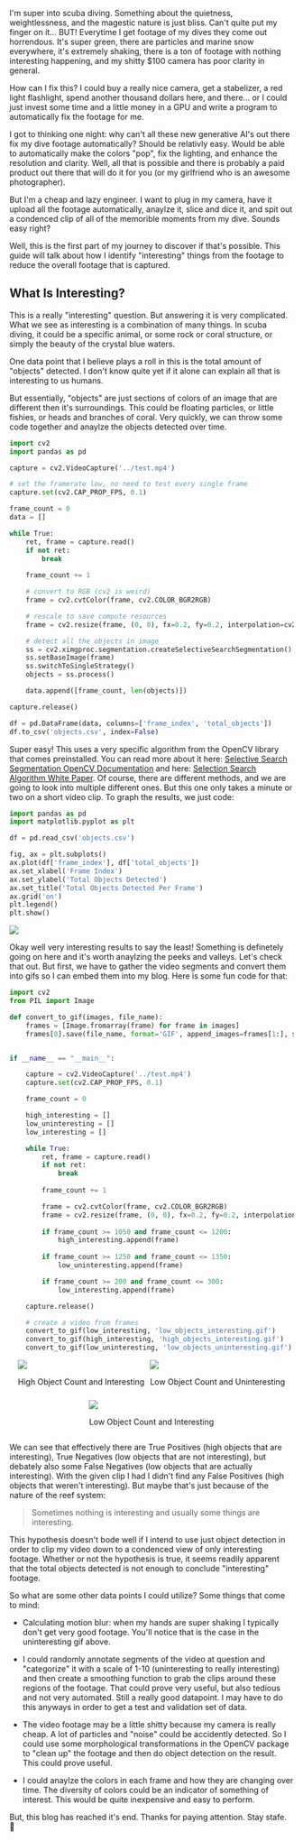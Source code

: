 I'm super into scuba diving. Something about the quietness, weightlessness, and the magestic nature is just bliss. Can't quite put my finger on it... BUT! Everytime I get footage of my dives they come out horrendous. It's super green, there are particles and marine snow everywhere, it's extremely shaking, there is a ton of footage with nothing interesting happening, and my shitty $100 camera has poor clarity in general.

How can I fix this? I could buy a really nice camera, get a stabelizer, a red light flashlight, spend another thousand dollars here, and there... or I could just invest some time and a little money in a GPU and write a program to automatically fix the footage for me.

I got to thinking one night: why can't all these new generative AI's out there fix my dive footage automatically? Should be relativly easy. Would be able to automatically make the colors "pop", fix the lighting, and enhance the resolution and clarity. Well, all that is possible and there is probably a paid product out there that will do it for you (or my girlfriend who is an awesome photographer).

But I'm a cheap and lazy engineer. I want to plug in my camera, have it upload all the footage automatically, anaylze it, slice and dice it, and spit out a condenced clip of all of the memorible moments from my dive. Sounds easy right?

Well, this is the first part of my journey to discover if that's possible. This guide will talk about how I identify "interesting" things from the footage to reduce the overall footage that is captured.

## What Is Interesting?

This is a really "interesting" question. But answering it is very complicated. What we see as interesting is a combination of many things. In scuba diving, it could be a specific animal, or some rock or coral structure, or simply the beauty of the crystal blue waters.

One data point that I believe plays a roll in this is the total amount of "objects" detected. I don't know quite yet if it alone can explain all that is interesting to us humans.

But essentially, "objects" are just sections of colors of an image that are different then it's surroundings. This could be floating particles, or little fishies, or heads and branches of coral. Very quickly, we can throw some code together and anaylze the objects detected over time.

```python
import cv2
import pandas as pd

capture = cv2.VideoCapture('../test.mp4')

# set the framerate low, no need to test every single frame
capture.set(cv2.CAP_PROP_FPS, 0.1)

frame_count = 0
data = []

while True:
    ret, frame = capture.read()
    if not ret:
        break
        
    frame_count += 1

    # convert to RGB (cv2 is weird)
    frame = cv2.cvtColor(frame, cv2.COLOR_BGR2RGB)

    # rescale to save compute resources
    frame = cv2.resize(frame, (0, 0), fx=0.2, fy=0.2, interpolation=cv2.INTER_LANCZOS4)

    # detect all the objects in image
    ss = cv2.ximgproc.segmentation.createSelectiveSearchSegmentation()
    ss.setBaseImage(frame)
    ss.switchToSingleStrategy()
    objects = ss.process()

    data.append([frame_count, len(objects)])

capture.release()

df = pd.DataFrame(data, columns=['frame_index', 'total_objects'])
df.to_csv('objects.csv', index=False)
```

Super easy! This uses a very specific algorithm from the OpenCV library that comes preinstalled. You can read more about it here: <a href="https://docs.opencv.org/3.4/d6/d6d/classcv_1_1ximgproc_1_1segmentation_1_1SelectiveSearchSegmentation.html#a4ea50c9a9df83193dc16f9b74bd95805">Selective Search Segmentation OpenCV Documentation</a> and here: <a href="http://www.huppelen.nl/publications/selectiveSearchDraft.pdf">Selection Search Algorithm White Paper</a>. Of course, there are different methods, and we are going to look into multiple different ones. But this one only takes a minute or two on a short video clip. To graph the results, we just code:

```python
import pandas as pd
import matplotlib.pyplot as plt

df = pd.read_csv('objects.csv')

fig, ax = plt.subplots()
ax.plot(df['frame_index'], df['total_objects'])
ax.set_xlabel('Frame Index')
ax.set_ylabel('Total Objects Detected')
ax.set_title('Total Objects Detected Per Frame')
ax.grid('on')
plt.legend()
plt.show()
```

<img src="/images/fix-dive/objects.png" style="max-height:50vh; width:auto; height:auto; margin:auto;"></img>

Okay well very interesting results to say the least! Something is definetely going on here and it's worth anaylzing the peeks and valleys. Let's check that out. But first, we have to gather the video segments and convert them into gifs so I can embed them into my blog. Here is some fun code for that:

```python
import cv2
from PIL import Image

def convert_to_gif(images, file_name):
    frames = [Image.fromarray(frame) for frame in images]
    frames[0].save(file_name, format='GIF', append_images=frames[1:], save_all=True, duration=100, loop=0)


if __name__ == "__main__":

    capture = cv2.VideoCapture('../test.mp4')
    capture.set(cv2.CAP_PROP_FPS, 0.1)

    frame_count = 0

    high_interesting = []
    low_uninteresting = []
    low_interesting = []

    while True:
        ret, frame = capture.read()
        if not ret:
            break
            
        frame_count += 1

        frame = cv2.cvtColor(frame, cv2.COLOR_BGR2RGB)
        frame = cv2.resize(frame, (0, 0), fx=0.2, fy=0.2, interpolation=cv2.INTER_LANCZOS4)
        
        if frame_count >= 1050 and frame_count <= 1200:
            high_interesting.append(frame)
        
        if frame_count >= 1250 and frame_count <= 1350:
            low_uninteresting.append(frame)

        if frame_count >= 200 and frame_count <= 300:
            low_interesting.append(frame)

    capture.release()

    # create a video from frames
    convert_to_gif(low_interesting, 'low_objects_interesting.gif')
    convert_to_gif(high_interesting, 'high_objects_interesting.gif')
    convert_to_gif(low_uninteresting, 'low_objects_uninteresting.gif')
```

<div style="display: flex; justify-content: center; align-items: center; flex-wrap: wrap; gap: 10px;">
    <div>
        <img src="/images/fix-dive/high_objects_interesting.gif" style="max-height:50vh; width:auto; height:auto;"></img>
        <p>High Object Count and Interesting</p>
    </div>
    <div>
        <img src="/images/fix-dive/low_objects_uninteresting.gif" style="max-height:50vh; width:auto; height:auto;"></img>
        <p>Low Object Count and Uninteresting</p>
    </div>
    <div>
        <img src="/images/fix-dive/low_objects_interesting.gif" style="max-height:50vh; width:auto; height:auto;"></img>
        <p>Low Object Count and Interesting</p>
    </div>
</div>

We can see that effectively there are True Positives (high objects that are interesting), True Negatives (low objects that are not interesting), but debately also some False Negatives (low objects that are actually interesting). With the given clip I had I didn't find any False Positives (high objects that weren't interesting). But maybe that's just because of the nature of the reef system:

> Sometimes nothing is interesting and usually some things are interesting.

This hypothesis doesn't bode well if I intend to use just object detection in order to clip my video down to a condenced view of only interesting footage. Whether or not the hypothesis is true, it seems readily apparent that the total objects detected is not enough to conclude "interesting" footage.

So what are some other data points I could utilize? Some things that come to mind:

- Calculating motion blur: when my hands are super shaking I typically don't get very good footage. You'll notice that is the case in the uninteresting gif above.

- I could randomly annotate segments of the video at question and "categorize" it with a scale of 1-10 (uninteresting to really interesting) and then create a smoothing function to grab the clips around these regions of the footage. That could prove very useful, but also tedious and not very automated. Still a really good datapoint. I may have to do this anyways in order to get a test and validation set of data.

- The video footage may be a little shitty because my camera is really cheap. A lot of particles and "noise" could be accidently detected. So I could use some morphological transformations in the OpenCV package to "clean up" the footage and then do object detection on the result. This could prove useful.

- I could anaylze the colors in each frame and how they are changing over time. The diversity of colors could be an indicator of something of interest. This would be quite inexpensive and easy to perform.

But, this blog has reached it's end. Thanks for paying attention. Stay stafe. :heart_decoration: